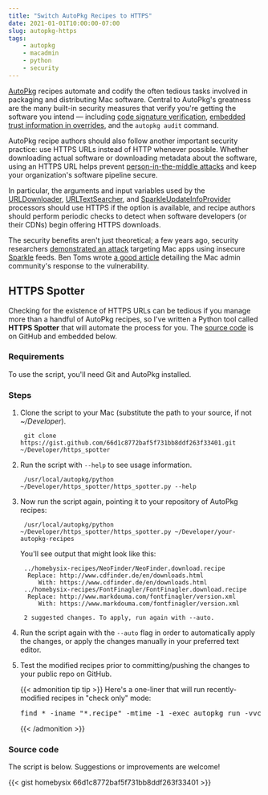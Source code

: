 ```yaml
---
title: "Switch AutoPkg Recipes to HTTPS"
date: 2021-01-01T10:00:00-07:00
slug: autopkg-https
tags:
    - autopkg
    - macadmin
    - python
    - security
---
```


[AutoPkg](https://github.com/autopkg/autopkg) recipes automate and codify the often tedious tasks involved in packaging and distributing Mac software. Central to AutoPkg's greatness are the many built-in security measures that verify you're getting the software you intend — including [code signature verification](https://github.com/autopkg/autopkg/wiki/Using-CodeSignatureVerification), [embedded trust information in overrides](https://github.com/autopkg/autopkg/wiki/AutoPkg-and-recipe-parent-trust-info), and the `autopkg audit` command.

AutoPkg recipe authors should also follow another important security practice: use HTTPS URLs instead of HTTP whenever possible. Whether downloading actual software or downloading metadata about the software, using an HTTPS URL helps prevent [person-in-the-middle attacks](https://en.wikipedia.org/wiki/Man-in-the-middle_attack) and keep your organization's software pipeline secure.

In particular, the arguments and input variables used by the [URLDownloader](https://github.com/autopkg/autopkg/wiki/Processor-URLDownloader), [URLTextSearcher](https://github.com/autopkg/autopkg/wiki/Processor-URLTextSearcher), and [SparkleUpdateInfoProvider](https://github.com/autopkg/autopkg/wiki/Processor-SparkleUpdateInfoProvider) processors should use HTTPS if the option is available, and recipe authors should perform periodic checks to detect when software developers (or their CDNs) begin offering HTTPS downloads.

The security benefits aren't just theoretical; a few years ago, security researchers [demonstrated an attack](https://vulnsec.com/2016/osx-apps-vulnerabilities/) targeting Mac apps using insecure [Sparkle](https://sparkle-project.org/) feeds. Ben Toms wrote [a good article](https://macmule.com/2016/01/31/sparkle-updater-framework-http-man-in-the-middle-vulnerability/) detailing the Mac admin community's response to the vulnerability.

## HTTPS Spotter

Checking for the existence of HTTPS URLs can be tedious if you manage more than a handful of AutoPkg recipes, so I've written a Python tool called **HTTPS Spotter** that will automate the process for you. The [source code](https://gist.github.com/homebysix/66d1c8772baf5f731bb8ddf263f33401) is on GitHub and embedded below.

### Requirements

To use the script, you'll need Git and AutoPkg installed.

### Steps

1. Clone the script to your Mac (substitute the path to your source, if not _~/Developer_).

        git clone https://gist.github.com/66d1c8772baf5f731bb8ddf263f33401.git ~/Developer/https_spotter

2. Run the script with `--help` to see usage information.

        /usr/local/autopkg/python ~/Developer/https_spotter/https_spotter.py --help

3. Now run the script again, pointing it to your repository of AutoPkg recipes:

        /usr/local/autopkg/python ~/Developer/https_spotter/https_spotter.py ~/Developer/your-autopkg-recipes

    You'll see output that might look like this:

        ../homebysix-recipes/NeoFinder/NeoFinder.download.recipe
         Replace: http://www.cdfinder.de/en/downloads.html
            With: https://www.cdfinder.de/en/downloads.html
        ../homebysix-recipes/FontFinagler/FontFinagler.download.recipe
         Replace: http://www.markdouma.com/fontfinagler/version.xml
            With: https://www.markdouma.com/fontfinagler/version.xml

        2 suggested changes. To apply, run again with --auto.

4. Run the script again with the `--auto` flag in order to automatically apply the changes, or apply the changes manually in your preferred text editor.

5. Test the modified recipes prior to committing/pushing the changes to your public repo on GitHub.

    {{< admonition tip tip >}}
    Here's a one-liner that will run recently-modified recipes in "check only" mode:

    <pre>find * -iname "*.recipe" -mtime -1 -exec autopkg run -vvcq "{}" '+'</pre>
    {{< /admonition >}}

### Source code

The script is below. Suggestions or improvements are welcome!

{{< gist homebysix 66d1c8772baf5f731bb8ddf263f33401 >}}
